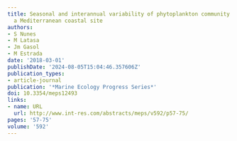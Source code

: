 ```yaml
---
title: Seasonal and interannual variability of phytoplankton community structure in
  a Mediterranean coastal site
authors:
- S Nunes
- M Latasa
- Jm Gasol
- M Estrada
date: '2018-03-01'
publishDate: '2024-08-05T15:04:46.357606Z'
publication_types:
- article-journal
publication: '*Marine Ecology Progress Series*'
doi: 10.3354/meps12493
links:
- name: URL
  url: http://www.int-res.com/abstracts/meps/v592/p57-75/
pages: '57-75'
volume: '592'
---
```

